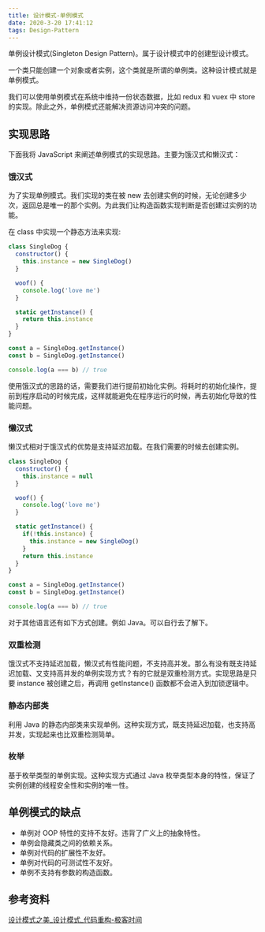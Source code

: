 ```yaml
---
title: 设计模式-单例模式
date: 2020-3-20 17:41:12
tags: Design-Pattern
---
```

单例设计模式(Singleton Design Pattern)。属于设计模式中的创建型设计模式。

一个类只能创建一个对象或者实例，这个类就是所谓的单例类。这种设计模式就是单例模式。

我们可以使用单例模式在系统中维持一份状态数据，比如 redux 和 vuex 中 store 的实现。除此之外，单例模式还能解决资源访问冲突的问题。

## 实现思路

下面我将 JavaScript 来阐述单例模式的实现思路。主要为饿汉式和懒汉式：

### 饿汉式

为了实现单例模式。我们实现的类在被 new 去创建实例的时候，无论创建多少次，返回总是唯一的那个实例。为此我们让构造函数实现判断是否创建过实例的功能。

在 class 中实现一个静态方法来实现:

```js
class SingleDog {
  constructor() {
	this.instance = new SingleDog()
  }

  woof() {
	console.log('love me')
  }

  static getInstance() {
	return this.instance
  }
}

const a = SingleDog.getInstance()
const b = SingleDog.getInstance()

console.log(a === b) // true
```

使用饿汉式的思路的话，需要我们进行提前初始化实例。将耗时的初始化操作，提前到程序启动的时候完成，这样就能避免在程序运行的时候，再去初始化导致的性能问题。

### 懒汉式

懒汉式相对于饿汉式的优势是支持延迟加载。在我们需要的时候去创建实例。

```js
class SingleDog {
  constructor() {
	this.instance = null
  }

  woof() {
	console.log('love me')
  }

  static getInstance() {
	if(!this.instance) {
	  this.instance = new SingleDog()
	}
	return this.instance
  }
}

const a = SingleDog.getInstance()
const b = SingleDog.getInstance()

console.log(a === b) // true
```



对于其他语言还有如下方式创建。例如 Java。可以自行去了解下。

### 双重检测

饿汉式不支持延迟加载，懒汉式有性能问题，不支持高并发。那么有没有既支持延迟加载、又支持高并发的单例实现方式？有的它就是双重检测方式。实现思路是只要 instance 被创建之后，再调用 getInstance() 函数都不会进入到加锁逻辑中。

### 静态内部类

利用 Java 的静态内部类来实现单例。这种实现方式，既支持延迟加载，也支持高并发，实现起来也比双重检测简单。

### 枚举

基于枚举类型的单例实现。这种实现方式通过 Java 枚举类型本身的特性，保证了实例创建的线程安全性和实例的唯一性。

## 单例模式的缺点

- 单例对 OOP 特性的支持不友好。违背了广义上的抽象特性。
- 单例会隐藏类之间的依赖关系。
- 单例对代码的扩展性不友好。
- 单例对代码的可测试性不友好。
- 单例不支持有参数的构造函数。

## 参考资料

[设计模式之美_设计模式_代码重构-极客时间](https://time.geekbang.org/column/intro/250)
